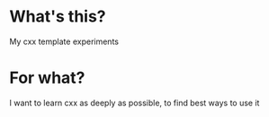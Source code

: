 # What's this?

My cxx template experiments

# For what?

I want to learn cxx as deeply as possible,
to find best ways to use it 
